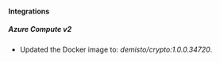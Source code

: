 #### Integrations
##### Azure Compute v2
- Updated the Docker image to: *demisto/crypto:1.0.0.34720*.
